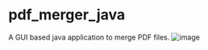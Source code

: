 # pdf_merger_java
A GUI based java application to merge PDF files.
![image](https://user-images.githubusercontent.com/38812037/161623070-7c1b9f47-e826-4e5e-989e-55832a0b1c25.png)
